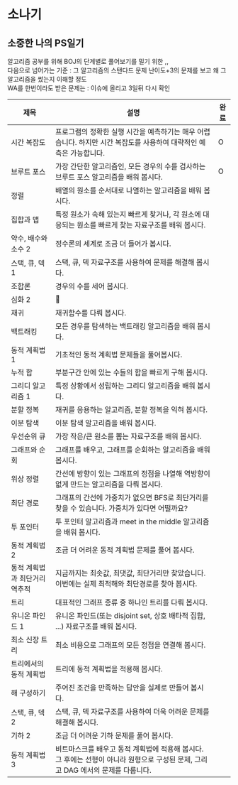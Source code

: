 # 소나기
## 소중한 나의 PS일기
알고리즘 공부를 위해 BOJ의 단계별로 풀어보기를 밀기 위한 ,, <br>
다음으로 넘어가는 기준 : 그 알고리즘의 스탠다드 문제 난이도+3의 문제를 보고 왜 그 알고리즘을 썼는지 이해할 정도 <br>
WA를 한번이라도 받은 문제는 : 이슈에 올리고 3일뒤 다시 확인 <br>

| 제목 | 설명 | 완료 |
|---|---|---|
| 시간 복잡도 | 프로그램의 정확한 실행 시간을 예측하기는 매우 어렵습니다. 하지만 시간 복잡도를 사용하여 대략적인 예측은 가능합니다. | O |
| 브루트 포스 | 가장 간단한 알고리즘인, 모든 경우의 수를 검사하는 브루트 포스 알고리즘을 배워 봅시다. | O |
| 정렬 | 배열의 원소를 순서대로 나열하는 알고리즘을 배워 봅시다. |  |
| 집합과 맵 | 특정 원소가 속해 있는지 빠르게 찾거나, 각 원소에 대응되는 원소를 빠르게 찾는 자료구조를 배워 봅시다. |  |
| 약수, 배수와 소수 2 | 정수론의 세계로 조금 더 들어가 봅시다. |  |
| 스택, 큐, 덱 1 | 스택, 큐, 덱 자료구조를 사용하여 문제를 해결해 봅시다. |  |
| 조합론 | 경우의 수를 세어 봅시다. |  |
| 심화 2 | 👑 |  |
| 재귀 | 재귀함수를 다뤄 봅시다. |  |
| 백트래킹 | 모든 경우를 탐색하는 백트래킹 알고리즘을 배워 봅시다. |  |
| 동적 계획법 1 | 기초적인 동적 계획법 문제들을 풀어봅시다. |  |
| 누적 합 | 부분구간 안에 있는 수들의 합을 빠르게 구해 봅시다. |  |
| 그리디 알고리즘 1 | 특정 상황에서 성립하는 그리디 알고리즘을 배워 봅시다. |  |
| 분할 정복 | 재귀를 응용하는 알고리즘, 분할 정복을 익혀 봅시다. |  |
| 이분 탐색 | 이분 탐색 알고리즘을 배워 봅시다. |  |
| 우선순위 큐 | 가장 작은/큰 원소를 뽑는 자료구조를 배워 봅시다. |  |
| 그래프와 순회 | 그래프를 배우고, 그래프를 순회하는 알고리즘을 배워 봅시다. |  |
| 위상 정렬 | 간선에 방향이 있는 그래프의 정점을 나열해 역방향이 없게 만드는 알고리즘을 다뤄 봅시다. |  |
| 최단 경로 | 그래프의 간선에 가중치가 없으면 BFS로 최단거리를 찾을 수 있습니다. 가중치가 있다면 어떨까요? |  |
| 투 포인터 | 투 포인터 알고리즘과 meet in the middle 알고리즘을 배워 봅시다. |  |
| 동적 계획법 2 | 조금 더 어려운 동적 계획법 문제를 풀어 봅시다. |  |
| 동적 계획법과 최단거리 역추적 | 지금까지는 최솟값, 최댓값, 최단거리만 찾았습니다. 이번에는 실제 최적해와 최단경로를 찾아 봅시다. |  |
| 트리 | 대표적인 그래프 종류 중 하나인 트리를 다뤄 봅시다. |  |
| 유니온 파인드 1 | 유니온 파인드(또는 disjoint set, 상호 배타적 집합, ...) 자료구조를 배워 봅시다. |  |
| 최소 신장 트리 | 최소 비용으로 그래프의 모든 정점을 연결해 봅시다. |  |
| 트리에서의 동적 계획법 | 트리에 동적 계획법을 적용해 봅시다. |  |
| 해 구성하기 | 주어진 조건을 만족하는 답안을 실제로 만들어 봅시다. |  |
| 스택, 큐, 덱 2 | 스택, 큐, 덱 자료구조를 사용하여 더욱 어려운 문제를 해결해 봅시다. |  |
| 기하 2 | 조금 더 어려운 기하 문제를 풀어 봅시다. |  |
| 동적 계획법 3 | 비트마스크를 배우고 동적 계획법에 적용해 봅시다. 그 후에는 선형이 아니라 원형으로 구성된 문제, 그리고 DAG 에서의 문제를 다룹니다. |  |

